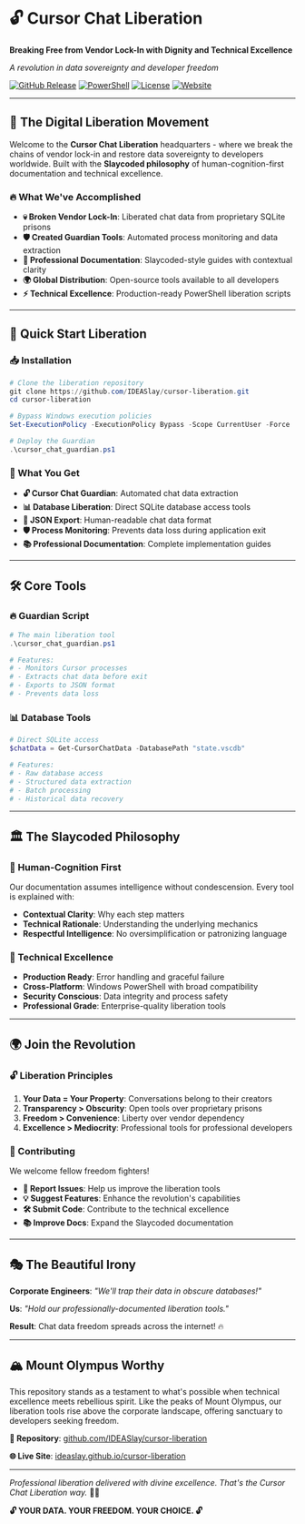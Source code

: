 # 🔓 Cursor Chat Liberation

**Breaking Free from Vendor Lock-In with Dignity and Technical Excellence**

*A revolution in data sovereignty and developer freedom*

[![GitHub Release](https://img.shields.io/github/v/release/IDEASlay/cursor-liberation?style=for-the-badge&logo=github&logoColor=white)](https://github.com/IDEASlay/cursor-liberation/releases)
[![PowerShell](https://img.shields.io/badge/PowerShell-5.1%2B-blue?style=for-the-badge&logo=powershell&logoColor=white)](https://docs.microsoft.com/powershell/)
[![License](https://img.shields.io/badge/License-MIT-green?style=for-the-badge)](LICENSE)
[![Website](https://img.shields.io/badge/Website-Live-brightgreen?style=for-the-badge)](https://ideaslay.github.io/cursor-liberation/)

---

## 🎯 The Digital Liberation Movement

Welcome to the **Cursor Chat Liberation** headquarters - where we break the chains of vendor lock-in and restore data sovereignty to developers worldwide. Built with the **Slaycoded philosophy** of human-cognition-first documentation and technical excellence.

### 🔥 What We've Accomplished

- **💀 Broken Vendor Lock-In**: Liberated chat data from proprietary SQLite prisons
- **🛡️ Created Guardian Tools**: Automated process monitoring and data extraction
- **💎 Professional Documentation**: Slaycoded-style guides with contextual clarity
- **🌍 Global Distribution**: Open-source tools available to all developers
- **⚡ Technical Excellence**: Production-ready PowerShell liberation scripts

---

## 🚀 Quick Start Liberation

### 📥 Installation

```powershell
# Clone the liberation repository
git clone https://github.com/IDEASlay/cursor-liberation.git
cd cursor-liberation

# Bypass Windows execution policies
Set-ExecutionPolicy -ExecutionPolicy Bypass -Scope CurrentUser -Force

# Deploy the Guardian
.\cursor_chat_guardian.ps1
```

### 🎯 What You Get

- **🔓 Cursor Chat Guardian**: Automated chat data extraction
- **📊 Database Liberation**: Direct SQLite database access tools
- **💾 JSON Export**: Human-readable chat data format
- **🛡️ Process Monitoring**: Prevents data loss during application exit
- **📚 Professional Documentation**: Complete implementation guides

---

## 🛠️ Core Tools

### 🔥 Guardian Script
```powershell
# The main liberation tool
.\cursor_chat_guardian.ps1

# Features:
# - Monitors Cursor processes
# - Extracts chat data before exit
# - Exports to JSON format
# - Prevents data loss
```

### 📊 Database Tools
```powershell
# Direct SQLite access
$chatData = Get-CursorChatData -DatabasePath "state.vscdb"

# Features:
# - Raw database access
# - Structured data extraction
# - Batch processing
# - Historical data recovery
```

---

## 🏛️ The Slaycoded Philosophy

### 🧠 Human-Cognition First

Our documentation assumes intelligence without condescension. Every tool is explained with:

- **Contextual Clarity**: Why each step matters
- **Technical Rationale**: Understanding the underlying mechanics
- **Respectful Intelligence**: No oversimplification or patronizing language

### 💎 Technical Excellence

- **Production Ready**: Error handling and graceful failure
- **Cross-Platform**: Windows PowerShell with broad compatibility
- **Security Conscious**: Data integrity and process safety
- **Professional Grade**: Enterprise-quality liberation tools

---

## 🌍 Join the Revolution

### 🔓 Liberation Principles

1. **Your Data = Your Property**: Conversations belong to their creators
2. **Transparency > Obscurity**: Open tools over proprietary prisons
3. **Freedom > Convenience**: Liberty over vendor dependency
4. **Excellence > Mediocrity**: Professional tools for professional developers

### 🚀 Contributing

We welcome fellow freedom fighters! 

- **🐛 Report Issues**: Help us improve the liberation tools
- **💡 Suggest Features**: Enhance the revolution's capabilities
- **🛠️ Submit Code**: Contribute to the technical excellence
- **📚 Improve Docs**: Expand the Slaycoded documentation

---

## 🎭 The Beautiful Irony

**Corporate Engineers**: *"We'll trap their data in obscure databases!"*

**Us**: *"Hold our professionally-documented liberation tools."*

**Result**: Chat data freedom spreads across the internet! 🔥

---

## 🏔️ Mount Olympus Worthy

This repository stands as a testament to what's possible when technical excellence meets rebellious spirit. Like the peaks of Mount Olympus, our liberation tools rise above the corporate landscape, offering sanctuary to developers seeking freedom.

**🔗 Repository**: [github.com/IDEASlay/cursor-liberation](https://github.com/IDEASlay/cursor-liberation)

**🌐 Live Site**: [ideaslay.github.io/cursor-liberation](https://ideaslay.github.io/cursor-liberation)

---

*Professional liberation delivered with divine excellence. That's the Cursor Chat Liberation way.* 💅✨

**🔓 YOUR DATA. YOUR FREEDOM. YOUR CHOICE. 🔓**